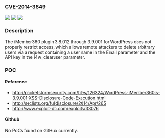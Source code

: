 ### [CVE-2014-3849](https://cve.mitre.org/cgi-bin/cvename.cgi?name=CVE-2014-3849)
![](https://img.shields.io/static/v1?label=Product&message=n%2Fa&color=blue)
![](https://img.shields.io/static/v1?label=Version&message=n%2Fa&color=blue)
![](https://img.shields.io/static/v1?label=Vulnerability&message=n%2Fa&color=brighgreen)

### Description

The iMember360 plugin 3.8.012 through 3.9.001 for WordPress does not properly restrict access, which allows remote attackers to delete arbitrary users via a request containing a user name in the Email parameter and the API key in the i4w_clearuser parameter.

### POC

#### Reference
- http://packetstormsecurity.com/files/126324/WordPress-iMember360is-3.9.001-XSS-Disclosure-Code-Execution.html
- http://seclists.org/fulldisclosure/2014/Apr/265
- http://www.exploit-db.com/exploits/33076

#### Github
No PoCs found on GitHub currently.

